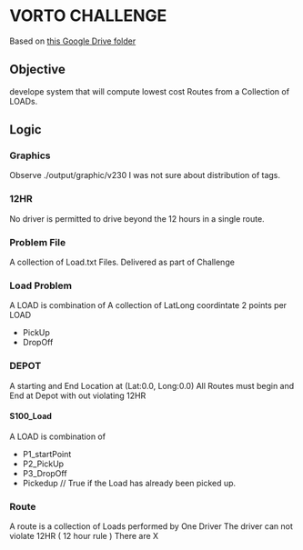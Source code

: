 # VORTO CHALLENGE


Based on [this Google Drive folder](https://drive.google.com/drive/folders/1Jb7FmR5Ftrg0jwgIJ-n_oKwOjyJ4gDHI)


## Objective
develope system that will compute lowest cost Routes from a Collection of LOADs.

## Logic

### Graphics
Observe ./output/graphic/v230
I was not sure about distribution of tags.





### 12HR
No driver is permitted to drive beyond the 12 hours
in a single route.


### Problem File
A collection of Load.txt Files.
Delivered as part of Challenge

### Load Problem 
A LOAD is combination of 
A collection of LatLong coordintate
2 points per LOAD
- PickUp
- DropOff

### DEPOT
A starting and End Location at
(Lat:0.0, Long:0.0)
All Routes must begin and End at Depot with out
violating 12HR



#### S100_Load 
A LOAD is combination of 
- P1_startPoint
- P2_PickUp
- P3_DropOff
- Pickedup // True if the Load has already been picked up.



### Route
A route is a collection of Loads performed by One Driver
The driver can not violate 12HR ( 12 hour rule )
There are X

